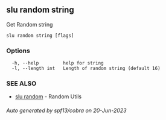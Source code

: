 ## slu random string

Get Random string

```
slu random string [flags]
```

### Options

```
  -h, --help         help for string
  -l, --length int   Length of random string (default 16)
```

### SEE ALSO

* [slu random](slu_random.md)	 - Random Utils

###### Auto generated by spf13/cobra on 20-Jun-2023

